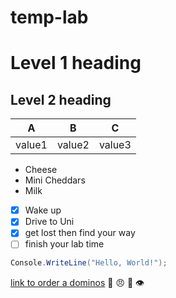 # temp-lab
# Level 1 heading
## Level 2 heading

|A|B|C|
|---|---|---|
|value1|value2|value3|

- Cheese
- Mini Cheddars
- Milk
- [x] Wake up
- [x] Drive to Uni
- [x] get lost then find your way
- [ ] finish your lab time
```cs
Console.WriteLine("Hello, World!");
```
[link to order a dominos](https://www.dominos.co.uk/)
:jack_o_lantern:
:angry:
:kangaroo:
:eye:
